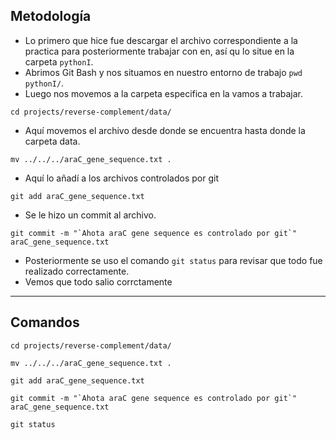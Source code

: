 ## Metodología

- Lo primero que hice fue descargar el archivo correspondiente a la practica para posteriormente trabajar con en, así qu lo situe en la carpeta `pythonI`.
- Abrimos Git Bash y nos situamos en nuestro entorno de trabajo `pwd pythonI/`.
- Luego nos movemos a la carpeta especifica en la vamos a trabajar.
```
cd projects/reverse-complement/data/
```
- Aquí movemos el archivo desde donde se encuentra hasta donde la carpeta data.
```
mv ../../../araC_gene_sequence.txt .
```
- Aquí lo añadí a los archivos controlados por git
```
git add araC_gene_sequence.txt
```
- Se le hizo un commit al archivo.
```
git commit -m "`Ahota araC gene sequence es controlado por git`" araC_gene_sequence.txt
```
- Posteriormente se uso el comando `git status` para revisar que todo fue realizado correctamente.
- Vemos que todo salio corrctamente
***
## Comandos
```
cd projects/reverse-complement/data/

mv ../../../araC_gene_sequence.txt .

git add araC_gene_sequence.txt

git commit -m "`Ahota araC gene sequence es controlado por git`" araC_gene_sequence.txt

git status
```